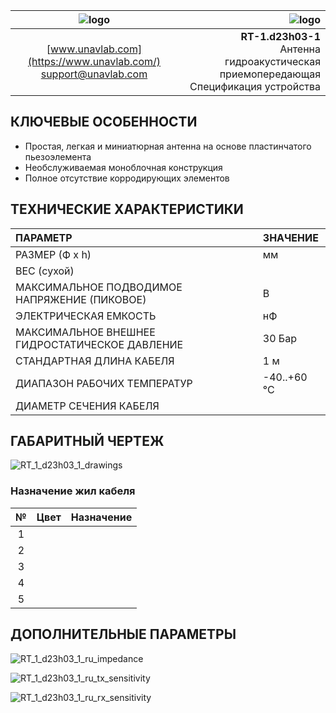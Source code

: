 | ![logo](https://ucnl.github.io/documentation/sm_logo.png) | ![logo](https://ucnl.github.io/documentation/RT_1_d23h03_1.png) |
| :---: | ---: |
| [www.unavlab.com](https://www.unavlab.com/) <br/> [support@unavlab.com](mailto:support@unavlab.com) | **RT-1.d23h03-1** <br/> Антенна гидроакустическая приемопередающая <br/> Спецификация устройства |

## КЛЮЧЕВЫЕ ОСОБЕННОСТИ

* Простая, легкая и миниатюрная антенна на основе пластинчатого пьезоэлемента
* Необслуживаемая моноблочная конструкция
* Полное отсутствие корродирующих элементов

## ТЕХНИЧЕСКИЕ ХАРАКТЕРИСТИКИ

| ПАРАМЕТР | ЗНАЧЕНИЕ |
| :--- | :--- |
| РАЗМЕР (Ф х h) | мм |
| ВЕС (сухой) |  |
| МАКСИМАЛЬНОЕ ПОДВОДИМОЕ НАПРЯЖЕНИЕ (ПИКОВОЕ) | В |
| ЭЛЕКТРИЧЕСКАЯ ЕМКОСТЬ | нФ |
| МАКСИМАЛЬНОЕ ВНЕШНЕЕ ГИДРОСТАТИЧЕСКОЕ ДАВЛЕНИЕ | 30 Бар |
| СТАНДАРТНАЯ ДЛИНА КАБЕЛЯ | 1 м |
| ДИАПАЗОН РАБОЧИХ ТЕМПЕРАТУР | -40..+60 °С |
| ДИАМЕТР СЕЧЕНИЯ КАБЕЛЯ |  |

<div style="page-break-after: always;"></div>

## ГАБАРИТНЫЙ ЧЕРТЕЖ

![RT_1_d23h03_1_drawings](/documentation/RT_1_d23h03_1_drawings.png)

### Назначение жил кабеля

| № | Цвет | Назначение |
| :---: | :--- | :--- |
| 1 |  | |
| 2 |  | |
| 3 |  | |
| 4 |  | |
| 5 |  | |

<div style="page-break-after: always;"></div>

## ДОПОЛНИТЕЛЬНЫЕ ПАРАМЕТРЫ

![RT_1_d23h03_1_ru_impedance](/documentation/RT_1_d23h03_1_ru_impedance.png)

<div style="page-break-after: always;"></div>

![RT_1_d23h03_1_ru_tx_sensitivity](/documentation/RT_1_d23h03_1_ru_tx_sensitivity.png)

<div style="page-break-after: always;"></div>

![RT_1_d23h03_1_ru_rx_sensitivity](/documentation/RT_1_d23h03_1_ru_rx_sensitivity.png)

<div style="page-break-after: always;"></div>
